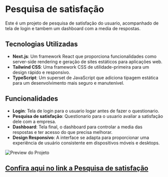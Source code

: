 # Pesquisa de satisfação

Este é um projeto de pesquisa de satisfação do usuario, acompanhado de tela de login e tambem um dashboard com a media de respostas.

## Tecnologias Utilizadas

-   **Next.js**: Um framework React que proporciona funcionalidades como server-side rendering e geração de sites estáticos para aplicações web.
-   **Tailwind CSS**: Uma framework CSS de utilidade-primeira para um design rápido e responsivo.
-   **TypeScript**: Um superset de JavaScript que adiciona tipagem estática para um desenvolvimento mais seguro e manutenível.

## Funcionalidades

-   **Login**: Tela de login para o usuario logar antes de fazer o questionario.
-   **Pesquisa de satisfação**: Questionario para o usuario avaliar a satisfação dele com a empresa.
-   **Dashboard**: Tela final, o dashboard para controlar a media das respostas e ter acesso do que precisa melhorar.
-   **Design Responsivo**: A interface se adapta para proporcionar uma experiência de usuário consistente em dispositivos móveis e desktops.

![Preview do Projeto](public/assents/exemplo.png.png)

## [Confira aqui no link a Pesquisa de satisfação](https://pesquisa-satisfacao-cyan.vercel.app/)
